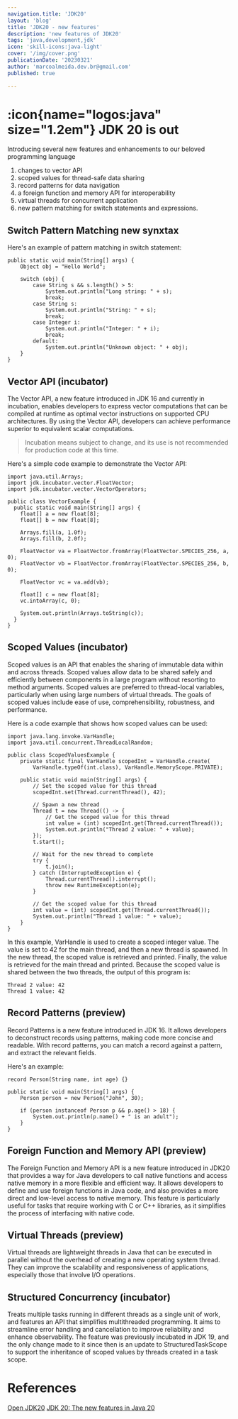 ```yaml
---
navigation.title: 'JDK20'
layout: 'blog'
title: 'JDK20 - new features'
description: 'new features of JDK20'
tags: 'java,development,jdk'
icon: 'skill-icons:java-light'
cover: '/img/cover.png'
publicationDate: '20230321'
author: 'marcoalmeida.dev.br@gmail.com'
published: true

---
```


# :icon{name="logos:java" size="1.2em"} JDK 20 is out

Introducing several new features and enhancements to our beloved  programming language
1. changes to vector API 
2. scoped values for thread-safe data sharing
3. record patterns for data navigation
4. a foreign function and memory API for interoperability
5. virtual threads for concurrent application
6. new pattern matching for switch statements and expressions.



## Switch Pattern Matching new synxtax

Here's an example of pattern matching in switch statement:

```java[]
public static void main(String[] args) {
    Object obj = "Hello World";

    switch (obj) {
        case String s && s.length() > 5:
            System.out.println("Long string: " + s);
            break;
        case String s:
            System.out.println("String: " + s);
            break;
        case Integer i:
            System.out.println("Integer: " + i);
            break;
        default:
            System.out.println("Unknown object: " + obj);
    }
}
```

## Vector API (incubator)

The Vector API, a new feature introduced in JDK 16 and currently in incubation, enables developers to express vector computations that can be compiled at runtime as optimal vector instructions on supported CPU architectures. By using the Vector API, developers can achieve performance superior to equivalent scalar computations.

> Incubation means subject to change, and its use is not recommended for production code at this time.

Here's a simple code example to demonstrate the Vector API:

```java[]
import java.util.Arrays;
import jdk.incubator.vector.FloatVector;
import jdk.incubator.vector.VectorOperators;

public class VectorExample {
  public static void main(String[] args) {
    float[] a = new float[8];
    float[] b = new float[8];

    Arrays.fill(a, 1.0f);
    Arrays.fill(b, 2.0f);

    FloatVector va = FloatVector.fromArray(FloatVector.SPECIES_256, a, 0);
    FloatVector vb = FloatVector.fromArray(FloatVector.SPECIES_256, b, 0);

    FloatVector vc = va.add(vb);

    float[] c = new float[8];
    vc.intoArray(c, 0);

    System.out.println(Arrays.toString(c));
  }
}

```

## Scoped Values (incubator)

Scoped values is an API that enables the sharing of immutable data within and across threads. Scoped values allow data to be shared safely and efficiently between components in a large program without resorting to method arguments. Scoped values are preferred to thread-local variables, particularly when using large numbers of virtual threads. The goals of scoped values include ease of use, comprehensibility, robustness, and performance.

Here is a code example that shows how scoped values can be used:

```java[]
import java.lang.invoke.VarHandle;
import java.util.concurrent.ThreadLocalRandom;

public class ScopedValuesExample {
    private static final VarHandle scopedInt = VarHandle.create(
        VarHandle.typeOf(int.class), VarHandle.MemoryScope.PRIVATE);

    public static void main(String[] args) {
        // Set the scoped value for this thread
        scopedInt.set(Thread.currentThread(), 42);
        
        // Spawn a new thread
        Thread t = new Thread(() -> {
            // Get the scoped value for this thread
            int value = (int) scopedInt.get(Thread.currentThread());
            System.out.println("Thread 2 value: " + value);
        });
        t.start();
        
        // Wait for the new thread to complete
        try {
            t.join();
        } catch (InterruptedException e) {
            Thread.currentThread().interrupt();
            throw new RuntimeException(e);
        }
        
        // Get the scoped value for this thread
        int value = (int) scopedInt.get(Thread.currentThread());
        System.out.println("Thread 1 value: " + value);
    }
}
```

In this example, VarHandle is used to create a scoped integer value. The value is set to 42 for the main thread, and then a new thread is spawned. In the new thread, the scoped value is retrieved and printed. Finally, the value is retrieved for the main thread and printed. Because the scoped value is shared between the two threads, the output of this program is:

```
Thread 2 value: 42
Thread 1 value: 42
```

## Record Patterns (preview)

Record Patterns is a new feature introduced in JDK 16. It allows developers to deconstruct records using patterns, making code more concise and readable. With record patterns, you can match a record against a pattern, and extract the relevant fields.

Here's an example:

```java[]
record Person(String name, int age) {}

public static void main(String[] args) {
    Person person = new Person("John", 30);

    if (person instanceof Person p && p.age() > 18) {
        System.out.println(p.name() + " is an adult");
    }
}
```

## Foreign Function and Memory API (preview)

The Foreign Function and Memory API is a new feature introduced in JDK20 that provides a way for Java developers to call native functions and access native memory in a more flexible and efficient way. It allows developers to define and use foreign functions in Java code, and also provides a more direct and low-level access to native memory. This feature is particularly useful for tasks that require working with C or C++ libraries, as it simplifies the process of interfacing with native code.

## Virtual Threads (preview)

Virtual threads are lightweight threads in Java that can be executed in parallel without the overhead of creating a new operating system thread. They can improve the scalability and responsiveness of applications, especially those that involve I/O operations.

## Structured Concurrency (incubator)

Treats multiple tasks running in different threads as a single unit of work, and features an API that simplifies multithreaded programming. It aims to streamline error handling and cancellation to improve reliability and enhance observability. The feature was previously incubated in JDK 19, and the only change made to it since then is an update to StructuredTaskScope to support the inheritance of scoped values by threads created in a task scope.

# References

[Open JDK20](https://openjdk.org/projects/jdk/20/)
[JDK 20: The new features in Java 20](https://www.infoworld.com/article/3676699/jdk-20-the-new-features-in-java-20.html#:~:text=JDK%2020%2C%20now%20in%20a,for%20general%20availability%20March%2021.)


